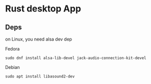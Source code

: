# Rust desktop App

## Deps

on Linux, you need alsa dev dep

Fedora

```shell
sudo dnf install alsa-lib-devel jack-audio-connection-kit-devel
```

Debian

```shell
sudo apt install libasound2-dev
```
